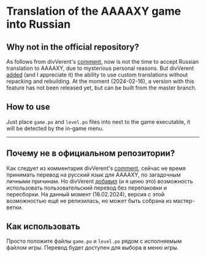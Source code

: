 # Translation of the AAAAXY game into Russian

## Why not in the official repository?

As follows from divVerent's [comment](https://github.com/divVerent/aaaaxy/issues/293#issuecomment-1945278093), now is not the time to accept Russian translation to AAAAXY, due to mysterious personal reasons. But divVerent [added](https://github.com/divVerent/aaaaxy/commit/85cf63a5d15b58f77725976f1494a5691d3910a2) (and I appreciate it) the ability to use custom translations without repacking and rebuilding. At the moment (2024-02-16), a version with this feature has not been released yet, but can be built from the master branch.

## How to use

Just place `game.po` and `level.po` files into next to the game executable, it will be detected by the in-game menu.

----

## Почему не в официальном репозитории?

Как следует из комментария divVerent's [comment](https://github.com/divVerent/aaaaxy/issues/293#issuecomment-1945278093), сейчас не время принимать перевод на русский язык для AAAAXY, по загадочным личными причинам. Но divVerent [добавил](https://github.com/divVerent/aaaaxy/commit/85cf63a5d15b58f77725976f1494a5691d3910a2) (и я ценю это) возможность использовать пользовательский перевод без перепаковки и пересборки. На данный момент (16.02.2024), версия с этой возможностью ещё не релизилась, но может быть собрана из мастер-ветки.

## Как использовать

Просто положите файлы `game.po` и `level.po` рядом с исполняемым файлом игры. Перевод будет доступен для выбора в меню игры.
